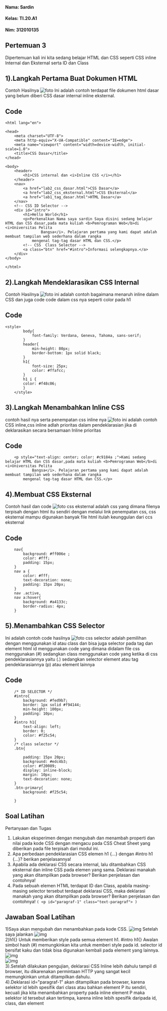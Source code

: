 #### Nama: Sardin
#### Kelas: TI.20.A1
#### Nim: 312010135

## Pertemuan 3
Dipertemuan kali ini kita sedang belajar HTML dan CSS seperti CSS inline Internal dan Eksternal serta ID dan Class
## 1).Langkah Pertama Buat Dokumen HTML
Contoh Hasilnya
![foto](img/css1.png)
Ini adalah contoh terdapat file dokumen html dasar yang belum diberi CSS dasar internal inline eksternal.
## Code 
 <!DOCTYPE html>
    <html lang="en">

    <head>
        <meta charset="UTF-8">
        <meta http-equiv="X-UA-Compatible" content="IE=edge">
        <meta name="viewport" content="width=device-width, initial-scale=1.0">
        <title>CSS Dasar</title>
    </head>

    <body>
        <header>
            <h1>CSS internal dan <i>Inline CSS </i></h1>
        </header>
        <nav>
            <a href="lab2_css_dasar.html">CSS Dasar</a>
            <a href="lab2_css_eksternal.html">CSS Eksternal</a>
            <a href="lab1_tag_dasar.html">HTML Dasar</a>
        </nav>
        <!-- CSS ID Selector -->
        <div id="intro">
            <h1>Hello World</h1>
            <p>Perkenalkan Nama saya sardin Saya disini sedang belajar HTML dan CSS dasar,pada mata kuliah <b>Pemrograman Web</b>di <i>Universitas Pelita
                    Bangsa</i>. Pelajaran pertama yang kami dapat adalah membuat tampilan web sederhana dalam rangka
                mengenal tag-tag dasar HTML dan CSS.</p>
            <!-- CSS  Class Selector -->
            <a class="btn" href="#intro">Informasi selengkapnya.</a>
        </div>
    </body>

    </html>   
## 2).Langkah Mendeklarasikan CSS Internal
Contoh Hasilnya
![foto](img/css2.png)
 ini adalah contoh bagaimana menaruh inline dalam CSS dan juga code code dalam css nya seperti color pada h1
## Code
    <style>
            body{
                font-family: Verdana, Geneva, Tahoma, sans-serif;
            }
            header{
                min-height: 80px;
                border-bottom: 1px solid black;
            }
            h1{
                font-size: 25px;
                color: #ffafcc;
            }
            h1 i {
            color: #f48c06; 
            }
        </style>
## 3).Langkah Menambahkan Inline CSS
 contoh hasil nya serta penempatan css inline nya
![foto](img/css3.png)
ini adalah contoh CSS inline,css inline adlah prioritas dalam pendeklarasian jika di deklarasikan secara bersamaan Inline prioritas
## Code
<!-- INLINE CSS (p) -->
        <p style="text-align: center; color: #c9184a ;">Kami sedang belajar HTML dan CSS dasar,pada mata kuliah <b>Pemrograman Web</b>di <i>Universitas Pelita
                Bangsa</i>. Pelajaran pertama yang kami dapat adalah membuat tampilan web sederhana dalam rangka
            mengenal tag-tag dasar HTML dan CSS.</p>
## 4).Membuat CSS Eksternal
Contoh hasil dan code
![foto](img/css4.png)
css eksternal adalah css yang dimana filenya terpisah dengan html itu sendiri dengan melalui link penempatan css, css eksternal mampu digunakan banyak file html itulah keunggulan dari ccs eksternal
## Code
        nav{
            background: #ff006e ; 
            color: #fff;
            padding: 15px;
        }
        nav a {
            color: #fff;
            text-decoration: none;
            padding: 15px 20px;
        }
        nav .active,
        nav a:hover{
            background: #a4133c;
            border-radius: 4px;
        }
## 5).Menambahkan CSS Selector
Ini adalah contoh code hasilnya
![foto](img/css5.png)
css selector adalah pemilihan dengan menggunakan id atau class dan bisa juga selector pada tag dan element html id menggunakan code yang dimana didalam file css menggunakan (#) sedangkan class menggunakan code yang ketika di css pendeklarasiannya yaitu (.) sedangkan selector element atau tag pendeklarasiannya (p) atau element lainnya
## Code
        /* ID SELECTOR */
        #intro{
            background: #fed9b7;
            border: 1px solid #f94144;
            min-height: 100px;
            padding: 10px;
        }
        #intro h1{
            text-align: left;
            border: 0;
            color: #f25c54;
        }
        /* class selector */
        .btn{

            padding: 15px 20px;
            background: #edc4b3;
            color: #f20089;
            display: inline-block;
            margin: 10px;
            text-decoration: none;
        }
        .btn-primary{
            background: #f25c54;
            
        }

## Soal Latihan 
Pertanyaan dan Tugas
1. Lakukan eksperimen dengan mengubah dan menambah properti dan nilai pada kode CSS 
dengan mengacu pada CSS Cheat Sheet yang diberikan pada file terpisah dari modul ini.
2. Apa perbedaan pendeklarasian CSS elemen h1 {...} dengan #intro h1 {...}? berikan 
penjelasannya!
3. Apabila ada deklarasi CSS secara internal, lalu ditambahkan CSS eksternal dan inline CSS pada 
elemen yang sama. Deklarasi manakah yang akan ditampilkan pada browser? Berikan 
penjelasan dan contohnya!
4. Pada sebuah elemen HTML terdapat ID dan Class, apabila masing-masing selector tersebut 
terdapat deklarasi CSS, maka deklarasi manakah yang akan ditampilkan pada browser? 
Berikan penjelasan dan contohnya! `( <p id="paragraf-1" class="text-paragraf"> )`

## Jawaban Soal Latihan 
1)Saya akan mengubah dan menambahkan pada kode CSS.
![img](img/ss%20latihan%201.1.png)
Setelah saya jalankan
![img](img/ss%20latihan%201.2.png)<br>
2)h1{} Untuk memberikan style pada semua element h1.
#intro h1{} Awalan simbol hash (#) memungkinkan kita untuk memberi style pada id. selector id bersifat kaku dan tidak bisa digunakan kembali pada element yang lainnya.<br>
![img](img/ss%20latihan%202.1.png)<br>
![img](img/ss%20latihan%202.2.png)<br>
3).Setelah dilakukan pengujian, deklarasi CSS Inline lebih dahulu tampil di browser, itu dikarenakan permintaan HTTP yang sangat kecil memungkinkan untuk ditampilkan dahulu.<br>
4).Deklarasi id="paragraf-1" akan ditampilkan pada browser, karena selektor id lebih spesifik dari class atau bahkan element P itu sendiri, kecuali jika kita menambahkan property pada inline element P maka selektor id tersebut akan tertimpa, karena inline lebih spesifik daripada id, class, dan element<br>